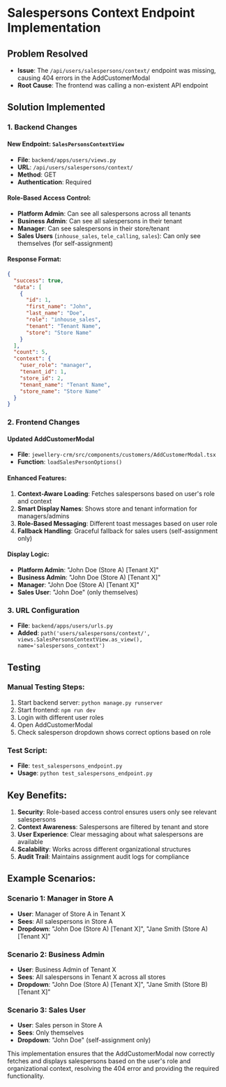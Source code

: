 # Salespersons Context Endpoint Implementation

## Problem Resolved
- **Issue**: The `/api/users/salespersons/context/` endpoint was missing, causing 404 errors in the AddCustomerModal
- **Root Cause**: The frontend was calling a non-existent API endpoint

## Solution Implemented

### 1. Backend Changes

#### New Endpoint: `SalesPersonsContextView`
- **File**: `backend/apps/users/views.py`
- **URL**: `/api/users/salespersons/context/`
- **Method**: GET
- **Authentication**: Required

#### Role-Based Access Control:
- **Platform Admin**: Can see all salespersons across all tenants
- **Business Admin**: Can see all salespersons in their tenant
- **Manager**: Can see salespersons in their store/tenant
- **Sales Users** (`inhouse_sales`, `tele_calling`, `sales`): Can only see themselves (for self-assignment)

#### Response Format:
```json
{
  "success": true,
  "data": [
    {
      "id": 1,
      "first_name": "John",
      "last_name": "Doe",
      "role": "inhouse_sales",
      "tenant": "Tenant Name",
      "store": "Store Name"
    }
  ],
  "count": 5,
  "context": {
    "user_role": "manager",
    "tenant_id": 1,
    "store_id": 2,
    "tenant_name": "Tenant Name",
    "store_name": "Store Name"
  }
}
```

### 2. Frontend Changes

#### Updated AddCustomerModal
- **File**: `jewellery-crm/src/components/customers/AddCustomerModal.tsx`
- **Function**: `loadSalesPersonOptions()`

#### Enhanced Features:
1. **Context-Aware Loading**: Fetches salespersons based on user's role and context
2. **Smart Display Names**: Shows store and tenant information for managers/admins
3. **Role-Based Messaging**: Different toast messages based on user role
4. **Fallback Handling**: Graceful fallback for sales users (self-assignment only)

#### Display Logic:
- **Platform Admin**: "John Doe (Store A) [Tenant X]"
- **Business Admin**: "John Doe (Store A) [Tenant X]"
- **Manager**: "John Doe (Store A) [Tenant X]"
- **Sales User**: "John Doe" (only themselves)

### 3. URL Configuration
- **File**: `backend/apps/users/urls.py`
- **Added**: `path('users/salespersons/context/', views.SalesPersonsContextView.as_view(), name='salespersons_context')`

## Testing

### Manual Testing Steps:
1. Start backend server: `python manage.py runserver`
2. Start frontend: `npm run dev`
3. Login with different user roles
4. Open AddCustomerModal
5. Check salesperson dropdown shows correct options based on role

### Test Script:
- **File**: `test_salespersons_endpoint.py`
- **Usage**: `python test_salespersons_endpoint.py`

## Key Benefits:
1. **Security**: Role-based access control ensures users only see relevant salespersons
2. **Context Awareness**: Salespersons are filtered by tenant and store
3. **User Experience**: Clear messaging about what salespersons are available
4. **Scalability**: Works across different organizational structures
5. **Audit Trail**: Maintains assignment audit logs for compliance

## Example Scenarios:

### Scenario 1: Manager in Store A
- **User**: Manager of Store A in Tenant X
- **Sees**: All salespersons in Store A
- **Dropdown**: "John Doe (Store A) [Tenant X]", "Jane Smith (Store A) [Tenant X]"

### Scenario 2: Business Admin
- **User**: Business Admin of Tenant X
- **Sees**: All salespersons in Tenant X across all stores
- **Dropdown**: "John Doe (Store A) [Tenant X]", "Jane Smith (Store B) [Tenant X]"

### Scenario 3: Sales User
- **User**: Sales person in Store A
- **Sees**: Only themselves
- **Dropdown**: "John Doe" (self-assignment only)

This implementation ensures that the AddCustomerModal now correctly fetches and displays salespersons based on the user's role and organizational context, resolving the 404 error and providing the required functionality.
